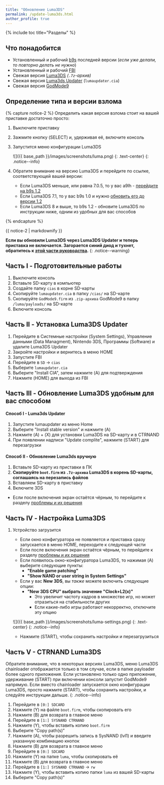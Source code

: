 ```yaml
---
title: "Обновление Luma3DS"
permalink: /update-luma3ds.html
author_profile: true
---
```

{% include toc title="Разделы" %}

## Что понадобится
<a name="what_need" />

* Установленный и рабочий [b9s](updating-b9s) последней версии (*если уже делали, то повторно делать не нужно*)
* Установленный и рабочий [FBI](fbi)
* Свежая версия [Luma3DS](https://github.com/AuroraWright/Luma3DS/releases/latest) *(`.7z`-архив)*
* Свежая версия [Luma3ds Updater](https://github.com/KunoichiZ/lumaupdate/releases/latest) (`lumaupdater.cia`)
* Свежая версия [GodMode9](https://github.com/d0k3/GodMode9/releases/latest)

## Определение типа и версии взлома 
<a name="detect" />

{% capture notice-2 %}
Определить какая версия взлома стоит на вашей приставке достаточно просто: 

1. Выключите приставку
1. Зажмите кнопку (SELECT) и, удерживая её, включите консоль
1. Запустится меню конфигурации Luma3DS

    ![]({{ base_path }}/images/screenshots/luma.png)
	{: .text-center}
    {: .notice--info}

1. Обратите внимание на версию Luma3DS и перейдите по ссылке, соответствующей вашей версии:
	+ Если Luma3DS меньше, или равна 7.0.5, то у вас a9lh - [перейдите на b9s 1.2](a9lh-to-b9s)
	+ Если Luma3DS 7.1, то у вас b9s 1.0 и нужно [обновить его до версии 1.2](updating-b9s)
	+ Если Luma3DS 8 и выше, то b9s 1.2 - обновите Luma3DS по инструкции ниже, одним из удобных для вас способов
	
{% endcapture %}

<div class="notice--info">{{ notice-2 | markdownify }}</div>
	
**Если вы обновили Luma3DS через Luma3DS Updater и теперь приставка не включается. Загорается синий диод и тухнет, обратитесь к [этой части руководства](http://3ds.customfw.xyz/troubleshooting#lumaupdater).**
{: .notice--warning}
	
## Часть I - Подготовительные работы
<a name="part1" />

1. Выключите консоль
1. Вставьте SD-карту в компьютер
1. Создайте папку `cias` в корне SD-карты
1. Скопируйте `lumaupdater.cia` в папку `/cias/` на SD-карте
1. Скопируйте `GodMode9.firm` из `.zip-архива` GodMode9 в папку `/luma/payloads/` на SD-карте
1. Включите консоль

## Часть II - Установка Luma3DS Updater
<a name="part2" />

1. Перейдите в Системные настройки (System Settings), Управление данными (Data Managment), Nintendo 3DS, Программы (Software) и удалите Luma3DS Updater
1. Закройте настройки и вернитесь в меню HOME
1. Запустите FBI
1. Перейдите в `SD` -> `cias`
1. Выберите `lumaupdater.cia`
1. Выберите "Install CIA", затем нажмите (A) для подтверждения
1. Нажмите (HOME) для выхода из FBI

## Часть III - Обновление Luma3DS удобным для вас способом
<a name="part3" />

#### Способ I - Luma3ds Updater
<a name="lumaupdater" />

1. Запустите lumaupdater из меню Home
1. Выберите "Install stable version" и нажмите (A)
1. Нажмите (A) + (X) для установки Luma3DS на SD-карту и в CTRNAND
1. При появлении надписи "Update complite", нажмите (START) для перезагрузки

#### Способ II - Обновление Luma3ds вручную
<a name="lumasd" />
  
1. Вставьте SD-карту из приставки в ПК
1. **Скопируйте `boot.firm` из `.7z-архива` Luma3DS в корень SD-карты, соглашаясь на перезапись файлов**
1. Вставляем SD-карту в приставку
1. Включите 3DS
  + Если после включения экран остаётся чёрным, то перейдите к разделу [проблемы и их решения](troubleshooting#ts_sys_b9s)   

## Часть IV - Настройка Luma3DS
<a name="part4" />

1. Устройство загрузится
	+ Если окно конфигуратора не появляется и приставка сразу запускается в меню HOME, переходите к следующей части
	+ Если после включения экран остаётся чёрным, то перейдите к разделу [проблемы и их решения](troubleshooting#ts_sys_b9s)
	+ Если появилось окно-конфигуратора Luma3DS, то нажимая (A) выберите следующие пункты:    
		+ **"Enable game patching"**    
		+ **"Show NAND or user string in System Settings"**    
	+ Если у вас **New 3DS**, вы *также* можете включить следующие опции:    
		+ **"New 3DS CPU" выбрать значение "Clock+L2(x)"**    
			+ Это увеличит частоту кадров в множестве игр, но может отразиться на стабильности других    
			+ Если какие-либо игры работают некорректно, отключите эту опцию    
	
    ![]({{ base_path }}/images/screenshots/luma-settings.png)
	{: .text-center}
    {: .notice--info}
	
	+ Нажмите (START), чтобы сохранить настройки и перезагрузиться

## Часть V - CTRNAND Luma3DS
<a name="part5" />

Обратите внимание, что в некоторых версиях Luma3DS, меню Luma3DS chainloader отображается только в том случае, если в папке payloader более одного приложения. Если установлено только одно приложение, удерживание (START) при включении консоли запустит GodMode9 напрямую. Если вместо chainloader запускается окно конфигурации Luma3DS, просто нажмите (START), чтобы сохранить настройки, и следуйте инструкции дальше.
{: .notice--info}

1. Перейдите в `[0:] SDCARD`
1. Нажмите (Y) на файле `boot.firm`, чтобы скопировать его
1. Нажмите (B) для возврата в главное меню
1. Перейдите в `[1:] SYSNAND CTRNAND`
1. Нажмите (Y), чтобы вставить копию `boot.firm`
1. Выберите "Copy path(s)"
1. Нажмите (A), чтобы разрешить запись в SysNAND (lvl1) и введите указанную комбинацию кнопок
1. Нажмите (B) для возврата в главное меню
1. Перейдите в `[0:] SDCARD`
1. Нажмите (Y) на папке `luma`, чтобы скопировать её
1. Нажмите (B) для возврата в главное меню
1. Перейдите в `[1:] SYSNAND CTRNAND` -> `rw`
1. Нажмите (Y), чтобы вставить копию папки `luma` из вашей SD-карты
1. Выберите "Copy path(s)"